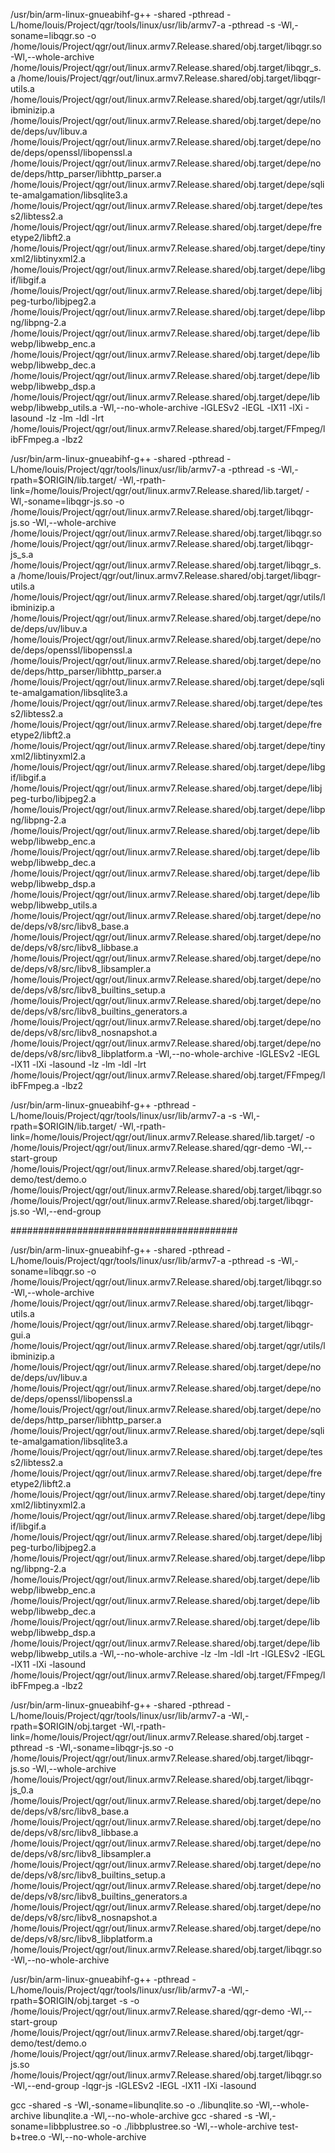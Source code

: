 
/usr/bin/arm-linux-gnueabihf-g++ -shared -pthread -L/home/louis/Project/qgr/tools/linux/usr/lib/armv7-a -pthread -s  -Wl,-soname=libqgr.so -o /home/louis/Project/qgr/out/linux.armv7.Release.shared/obj.target/libqgr.so -Wl,--whole-archive /home/louis/Project/qgr/out/linux.armv7.Release.shared/obj.target/libqgr_s.a /home/louis/Project/qgr/out/linux.armv7.Release.shared/obj.target/libqgr-utils.a /home/louis/Project/qgr/out/linux.armv7.Release.shared/obj.target/qgr/utils/libminizip.a /home/louis/Project/qgr/out/linux.armv7.Release.shared/obj.target/depe/node/deps/uv/libuv.a /home/louis/Project/qgr/out/linux.armv7.Release.shared/obj.target/depe/node/deps/openssl/libopenssl.a /home/louis/Project/qgr/out/linux.armv7.Release.shared/obj.target/depe/node/deps/http_parser/libhttp_parser.a /home/louis/Project/qgr/out/linux.armv7.Release.shared/obj.target/depe/sqlite-amalgamation/libsqlite3.a /home/louis/Project/qgr/out/linux.armv7.Release.shared/obj.target/depe/tess2/libtess2.a /home/louis/Project/qgr/out/linux.armv7.Release.shared/obj.target/depe/freetype2/libft2.a /home/louis/Project/qgr/out/linux.armv7.Release.shared/obj.target/depe/tinyxml2/libtinyxml2.a /home/louis/Project/qgr/out/linux.armv7.Release.shared/obj.target/depe/libgif/libgif.a /home/louis/Project/qgr/out/linux.armv7.Release.shared/obj.target/depe/libjpeg-turbo/libjpeg2.a /home/louis/Project/qgr/out/linux.armv7.Release.shared/obj.target/depe/libpng/libpng-2.a /home/louis/Project/qgr/out/linux.armv7.Release.shared/obj.target/depe/libwebp/libwebp_enc.a /home/louis/Project/qgr/out/linux.armv7.Release.shared/obj.target/depe/libwebp/libwebp_dec.a /home/louis/Project/qgr/out/linux.armv7.Release.shared/obj.target/depe/libwebp/libwebp_dsp.a /home/louis/Project/qgr/out/linux.armv7.Release.shared/obj.target/depe/libwebp/libwebp_utils.a -Wl,--no-whole-archive -lGLESv2 -lEGL -lX11 -lXi -lasound -lz -lm -ldl -lrt /home/louis/Project/qgr/out/linux.armv7.Release.shared/obj.target/FFmpeg/libFFmpeg.a -lbz2

/usr/bin/arm-linux-gnueabihf-g++ -shared -pthread -L/home/louis/Project/qgr/tools/linux/usr/lib/armv7-a -pthread -s -Wl,-rpath=\$ORIGIN/lib.target/ -Wl,-rpath-link=\/home/louis/Project/qgr/out/linux.armv7.Release.shared/lib.target/  -Wl,-soname=libqgr-js.so -o /home/louis/Project/qgr/out/linux.armv7.Release.shared/obj.target/libqgr-js.so -Wl,--whole-archive /home/louis/Project/qgr/out/linux.armv7.Release.shared/obj.target/libqgr.so /home/louis/Project/qgr/out/linux.armv7.Release.shared/obj.target/libqgr-js_s.a /home/louis/Project/qgr/out/linux.armv7.Release.shared/obj.target/libqgr_s.a /home/louis/Project/qgr/out/linux.armv7.Release.shared/obj.target/libqgr-utils.a /home/louis/Project/qgr/out/linux.armv7.Release.shared/obj.target/qgr/utils/libminizip.a /home/louis/Project/qgr/out/linux.armv7.Release.shared/obj.target/depe/node/deps/uv/libuv.a /home/louis/Project/qgr/out/linux.armv7.Release.shared/obj.target/depe/node/deps/openssl/libopenssl.a /home/louis/Project/qgr/out/linux.armv7.Release.shared/obj.target/depe/node/deps/http_parser/libhttp_parser.a /home/louis/Project/qgr/out/linux.armv7.Release.shared/obj.target/depe/sqlite-amalgamation/libsqlite3.a /home/louis/Project/qgr/out/linux.armv7.Release.shared/obj.target/depe/tess2/libtess2.a /home/louis/Project/qgr/out/linux.armv7.Release.shared/obj.target/depe/freetype2/libft2.a /home/louis/Project/qgr/out/linux.armv7.Release.shared/obj.target/depe/tinyxml2/libtinyxml2.a /home/louis/Project/qgr/out/linux.armv7.Release.shared/obj.target/depe/libgif/libgif.a /home/louis/Project/qgr/out/linux.armv7.Release.shared/obj.target/depe/libjpeg-turbo/libjpeg2.a /home/louis/Project/qgr/out/linux.armv7.Release.shared/obj.target/depe/libpng/libpng-2.a /home/louis/Project/qgr/out/linux.armv7.Release.shared/obj.target/depe/libwebp/libwebp_enc.a /home/louis/Project/qgr/out/linux.armv7.Release.shared/obj.target/depe/libwebp/libwebp_dec.a /home/louis/Project/qgr/out/linux.armv7.Release.shared/obj.target/depe/libwebp/libwebp_dsp.a /home/louis/Project/qgr/out/linux.armv7.Release.shared/obj.target/depe/libwebp/libwebp_utils.a /home/louis/Project/qgr/out/linux.armv7.Release.shared/obj.target/depe/node/deps/v8/src/libv8_base.a /home/louis/Project/qgr/out/linux.armv7.Release.shared/obj.target/depe/node/deps/v8/src/libv8_libbase.a /home/louis/Project/qgr/out/linux.armv7.Release.shared/obj.target/depe/node/deps/v8/src/libv8_libsampler.a /home/louis/Project/qgr/out/linux.armv7.Release.shared/obj.target/depe/node/deps/v8/src/libv8_builtins_setup.a /home/louis/Project/qgr/out/linux.armv7.Release.shared/obj.target/depe/node/deps/v8/src/libv8_builtins_generators.a /home/louis/Project/qgr/out/linux.armv7.Release.shared/obj.target/depe/node/deps/v8/src/libv8_nosnapshot.a /home/louis/Project/qgr/out/linux.armv7.Release.shared/obj.target/depe/node/deps/v8/src/libv8_libplatform.a -Wl,--no-whole-archive -lGLESv2 -lEGL -lX11 -lXi -lasound -lz -lm -ldl -lrt /home/louis/Project/qgr/out/linux.armv7.Release.shared/obj.target/FFmpeg/libFFmpeg.a -lbz2

/usr/bin/arm-linux-gnueabihf-g++ -pthread -L/home/louis/Project/qgr/tools/linux/usr/lib/armv7-a -s -Wl,-rpath=\$ORIGIN/lib.target/ -Wl,-rpath-link=\/home/louis/Project/qgr/out/linux.armv7.Release.shared/lib.target/  -o /home/louis/Project/qgr/out/linux.armv7.Release.shared/qgr-demo -Wl,--start-group /home/louis/Project/qgr/out/linux.armv7.Release.shared/obj.target/qgr-demo/test/demo.o /home/louis/Project/qgr/out/linux.armv7.Release.shared/obj.target/libqgr.so /home/louis/Project/qgr/out/linux.armv7.Release.shared/obj.target/libqgr-js.so -Wl,--end-group 


#########################################


/usr/bin/arm-linux-gnueabihf-g++ -shared -pthread -L/home/louis/Project/qgr/tools/linux/usr/lib/armv7-a -pthread -s  -Wl,-soname=libqgr.so -o /home/louis/Project/qgr/out/linux.armv7.Release.shared/obj.target/libqgr.so -Wl,--whole-archive /home/louis/Project/qgr/out/linux.armv7.Release.shared/obj.target/libqgr-utils.a /home/louis/Project/qgr/out/linux.armv7.Release.shared/obj.target/libqgr-gui.a /home/louis/Project/qgr/out/linux.armv7.Release.shared/obj.target/qgr/utils/libminizip.a /home/louis/Project/qgr/out/linux.armv7.Release.shared/obj.target/depe/node/deps/uv/libuv.a /home/louis/Project/qgr/out/linux.armv7.Release.shared/obj.target/depe/node/deps/openssl/libopenssl.a /home/louis/Project/qgr/out/linux.armv7.Release.shared/obj.target/depe/node/deps/http_parser/libhttp_parser.a /home/louis/Project/qgr/out/linux.armv7.Release.shared/obj.target/depe/sqlite-amalgamation/libsqlite3.a /home/louis/Project/qgr/out/linux.armv7.Release.shared/obj.target/depe/tess2/libtess2.a /home/louis/Project/qgr/out/linux.armv7.Release.shared/obj.target/depe/freetype2/libft2.a /home/louis/Project/qgr/out/linux.armv7.Release.shared/obj.target/depe/tinyxml2/libtinyxml2.a /home/louis/Project/qgr/out/linux.armv7.Release.shared/obj.target/depe/libgif/libgif.a /home/louis/Project/qgr/out/linux.armv7.Release.shared/obj.target/depe/libjpeg-turbo/libjpeg2.a /home/louis/Project/qgr/out/linux.armv7.Release.shared/obj.target/depe/libpng/libpng-2.a /home/louis/Project/qgr/out/linux.armv7.Release.shared/obj.target/depe/libwebp/libwebp_enc.a /home/louis/Project/qgr/out/linux.armv7.Release.shared/obj.target/depe/libwebp/libwebp_dec.a /home/louis/Project/qgr/out/linux.armv7.Release.shared/obj.target/depe/libwebp/libwebp_dsp.a /home/louis/Project/qgr/out/linux.armv7.Release.shared/obj.target/depe/libwebp/libwebp_utils.a -Wl,--no-whole-archive -lz -lm -ldl -lrt -lGLESv2 -lEGL -lX11 -lXi -lasound /home/louis/Project/qgr/out/linux.armv7.Release.shared/obj.target/FFmpeg/libFFmpeg.a -lbz2

/usr/bin/arm-linux-gnueabihf-g++ -shared -pthread -L/home/louis/Project/qgr/tools/linux/usr/lib/armv7-a -Wl,-rpath=\$ORIGIN/obj.target -Wl,-rpath-link=\/home/louis/Project/qgr/out/linux.armv7.Release.shared/obj.target -pthread -s -Wl,-soname=libqgr-js.so -o /home/louis/Project/qgr/out/linux.armv7.Release.shared/obj.target/libqgr-js.so -Wl,--whole-archive /home/louis/Project/qgr/out/linux.armv7.Release.shared/obj.target/libqgr-js_0.a /home/louis/Project/qgr/out/linux.armv7.Release.shared/obj.target/depe/node/deps/v8/src/libv8_base.a /home/louis/Project/qgr/out/linux.armv7.Release.shared/obj.target/depe/node/deps/v8/src/libv8_libbase.a /home/louis/Project/qgr/out/linux.armv7.Release.shared/obj.target/depe/node/deps/v8/src/libv8_libsampler.a /home/louis/Project/qgr/out/linux.armv7.Release.shared/obj.target/depe/node/deps/v8/src/libv8_builtins_setup.a /home/louis/Project/qgr/out/linux.armv7.Release.shared/obj.target/depe/node/deps/v8/src/libv8_builtins_generators.a /home/louis/Project/qgr/out/linux.armv7.Release.shared/obj.target/depe/node/deps/v8/src/libv8_nosnapshot.a /home/louis/Project/qgr/out/linux.armv7.Release.shared/obj.target/depe/node/deps/v8/src/libv8_libplatform.a /home/louis/Project/qgr/out/linux.armv7.Release.shared/obj.target/libqgr.so -Wl,--no-whole-archive

/usr/bin/arm-linux-gnueabihf-g++ -pthread -L/home/louis/Project/qgr/tools/linux/usr/lib/armv7-a -Wl,-rpath=\$ORIGIN/obj.target -s -o /home/louis/Project/qgr/out/linux.armv7.Release.shared/qgr-demo -Wl,--start-group /home/louis/Project/qgr/out/linux.armv7.Release.shared/obj.target/qgr-demo/test/demo.o /home/louis/Project/qgr/out/linux.armv7.Release.shared/obj.target/libqgr-js.so /home/louis/Project/qgr/out/linux.armv7.Release.shared/obj.target/libqgr.so -Wl,--end-group -lqgr-js -lGLESv2 -lEGL -lX11 -lXi -lasound
 
gcc -shared -s -Wl,-soname=libunqlite.so -o ./libunqlite.so -Wl,--whole-archive libunqlite.a -Wl,--no-whole-archive
gcc -shared -s -Wl,-soname=libbplustree.so -o ./libbplustree.so -Wl,--whole-archive test-b+tree.o -Wl,--no-whole-archive
